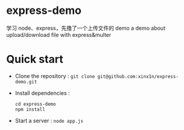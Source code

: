 # express-demo
学习 node、express，先撸了一个上传文件的 demo
a demo about upload/download file  with express&multer
# Quick start
+ Clone the repository :
    `git clone git@github.com:xinx1n/express-demo.git`
+ Install dependencies :
    ```
    cd express-demo
    npm install
    ```

+ Start a server :
    `node app.js`